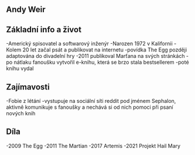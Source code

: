 ## Andy Weir

## Základní info a život
  -Americký spisovatel a softwarový inženýr
  -Narozen 1972 v Kalifornii
  -Kolem 20 let začal psát a publikovat na internetu
  -povídka The Egg později adaptována do divadelní hry
  -2011 publikoval Marťana na svých stránkách
  -po nátlaku fanoušku vytvořil e-knihu, která se brzo stala bestsellerem
  -poté knihu vydal

## Zajímavosti
  -Fobie z létání
  -vystupuje na sociální síti reddit pod jménem Sephalon, aktivně komunikuje s fanoušky a nechává si od nich pomoci při psaní nových knih

## Díla
  -2009 The Egg
  -2011 The Martian
  -2017 Artemis
  -2021 Projekt Hail Mary
